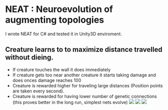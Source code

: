 # NEAT : Neuroevolution of augmenting topologies
I wrote NEAT for C# and tested it in Unity3D enviroment. 

## Creature learns to to maximize distance travelled without dieing. 
- If creature touches the wall it does immediately
- If creature gets too near another creature it starts taking damage and does onces damage reaches 100 
- Creature is rewarded higher for traveling large distances (Position points are taken every second). 
- Creature is rewarded for having lower number of genetic connections (this proves better in the long run, simplest nets evolve)
![](http://imgur.com/8rXClcx.gif)
![](http://imgur.com/Fy4w4sb.gif)
![](http://imgur.com/1vvlWrX.gif)
